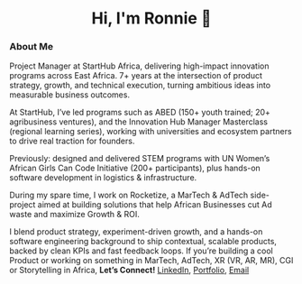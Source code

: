 <h1 align="center">Hi, I'm Ronnie 👋</h1>

### About Me

Project Manager at StartHub Africa, delivering high-impact innovation programs across East Africa. 7+ years at the intersection of product strategy, growth, and technical execution, turning ambitious ideas into measurable business outcomes. 

At StartHub, I’ve led programs such as ABED (150+ youth trained; 20+ agribusiness ventures), and the Innovation Hub Manager Masterclass (regional learning series), working with universities and ecosystem partners to drive real traction for founders.

Previously: designed and delivered STEM programs with UN Women’s African Girls Can Code Initiative (200+ participants), plus hands-on software development in logistics & infrastructure.

During my spare time, I work on Rocketize, a MarTech & AdTech side-project aimed at building solutions that help African Businesses cut Ad waste and maximize Growth & ROI.

I blend product strategy, experiment-driven growth, and a hands-on software engineering background to ship contextual, scalable products, backed by clean KPIs and fast feedback loops. If you’re building a cool Product or working on something in MarTech, AdTech, XR (VR, AR, MR), CGI or Storytelling in Africa, **Let’s Connect!** [LinkedIn](https://www.linkedin.com/in/ronnie-lutaro-b73240aa/), [Portfolio](https://ronnielutaro.com), [Email](mailto:ronnielutaro@outlook.com)
